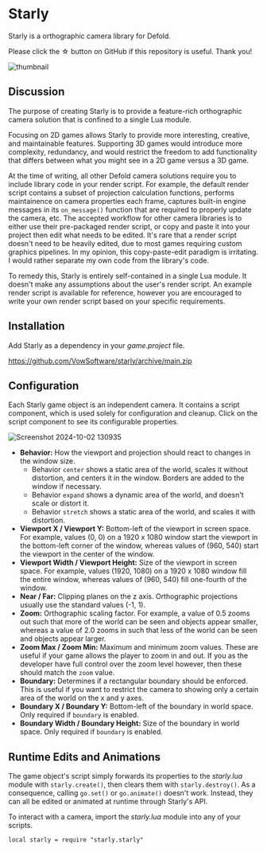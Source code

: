 # Starly

Starly is a orthographic camera library for Defold.

Please click the ☆ button on GitHub if this repository is useful. Thank you!

![thumbnail](https://github.com/user-attachments/assets/d7f1c49f-aef0-437b-917a-f49345524988)

## Discussion

The purpose of creating Starly is to provide a feature-rich orthographic camera solution that is confined to a single Lua module.

Focusing on 2D games allows Starly to provide more interesting, creative, and maintainable features. Supporting 3D games would introduce more complexity, redundancy, and would restrict the freedom to add functionality that differs between what you might see in a 2D game versus a 3D game.

At the time of writing, all other Defold camera solutions require you to include library code in your render script. For example, the default render script contains a subset of projection calculation functions, performs maintainence on camera properties each frame, captures built-in engine messages in its `on_message()` function that are required to properly update the camera, etc. The accepted workflow for other camera libraries is to either use their pre-packaged render script, or copy and paste it into your project then edit what needs to be edited. It's rare that a render script doesn't need to be heavily edited, due to most games requiring custom graphics pipelines. In my opinion, this copy-paste-edit paradigm is irritating. I would rather separate my own code from the library's code.

To remedy this, Starly is entirely self-contained in a single Lua module. It doesn't make any assumptions about the user's render script. An example render script is available for reference, however you are encouraged to write your own render script based on your specific requirements.

## Installation

Add Starly as a dependency in your *game.project* file.

https://github.com/VowSoftware/starly/archive/main.zip

## Configuration

Each Starly game object is an independent camera. It contains a script component, which is used solely for configuration and cleanup. Click on the script component to see its configurable properties.

![Screenshot 2024-10-02 130935](https://github.com/user-attachments/assets/8b3ac0f7-caa8-42eb-8f11-d08ab66073f7)

* **Behavior:** How the viewport and projection should react to changes in the window size.
  * Behavior `center` shows a static area of the world, scales it without distortion, and centers it in the window. Borders are added to the window if necessary.
  * Behavior `expand` shows a dynamic area of the world, and doesn't scale or distort it.
  * Behavior `stretch` shows a static area of the world, and scales it with distortion.
* **Viewport X / Viewport Y:** Bottom-left of the viewport in screen space. For example, values (0, 0) on a 1920 x 1080 window start the viewport in the bottom-left corner of the window, whereas values of (960, 540) start the viewport in the center of the window.
* **Viewport Width / Viewport Height:** Size of the viewport in screen space. For example, values (1920, 1080) on a 1920 x 1080 window fill the entire window, whereas values of (960, 540) fill one-fourth of the window.
* **Near / Far:** Clipping planes on the z axis. Orthographic projections usually use the standard values (-1, 1).
* **Zoom:** Orthographic scaling factor. For example, a value of 0.5 zooms out such that more of the world can be seen and objects appear smaller, whereas a value of 2.0 zooms in such that less of the world can be seen and objects appear larger.
* **Zoom Max / Zoom Min:** Maximum and minimum zoom values. These are useful if your game allows the player to zoom in and out. If you as the developer have full control over the zoom level however, then these should match the `zoom` value.
* **Boundary:** Determines if a rectangular boundary should be enforced. This is useful if you want to restrict the camera to showing only a certain area of the world on the x and y axes.
* **Boundary X / Boundary Y:** Bottom-left of the boundary in world space. Only required if `boundary` is enabled.
* **Boundary Width / Boundary Height:** Size of the boundary in world space. Only required if `boundary` is enabled.

## Runtime Edits and Animations

The game object's script simply forwards its properties to the *starly.lua* module with `starly.create()`, then clears them with `starly.destroy()`. As a consequence, calling `go.set()` or `go.animate()` doesn't work. Instead, they can all be edited or animated at runtime through Starly's API.

To interact with a camera, import the *starly.lua* module into any of your scripts.

```
local starly = require "starly.starly"
```
